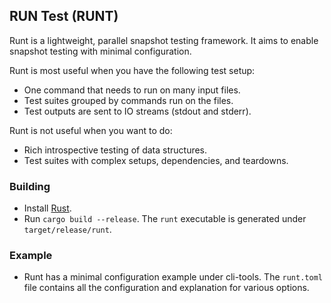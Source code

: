 RUN Test (RUNT)
--------------

Runt is a lightweight, parallel snapshot testing framework. It aims to enable
snapshot testing with minimal configuration.

Runt is most useful when you have the following test setup:
- One command that needs to run on many input files.
- Test suites grouped by commands run on the files.
- Test outputs are sent to IO streams (stdout and stderr).

Runt is not useful when you want to do:
- Rich introspective testing of data structures.
- Test suites with complex setups, dependencies, and teardowns.

### Building

- Install [Rust][].
- Run `cargo build --release`. The `runt` executable is generated
  under `target/release/runt`.

### Example

- Runt has a minimal configuration example under cli-tools. The `runt.toml`
  file contains all the configuration and explanation for various options.

[rust]: https://www.rust-lang.org/tools/install

